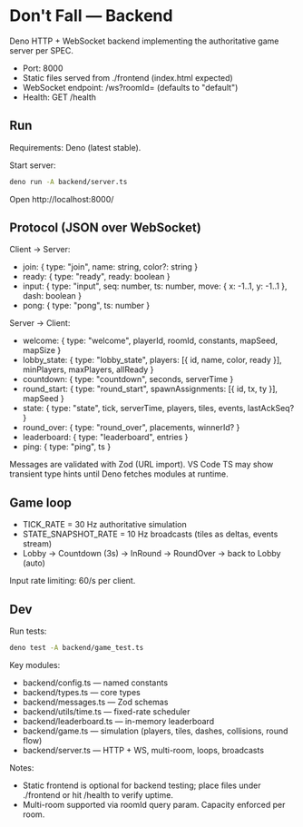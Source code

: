 # Don't Fall — Backend

Deno HTTP + WebSocket backend implementing the authoritative game server per SPEC.

- Port: 8000
- Static files served from ./frontend (index.html expected)
- WebSocket endpoint: /ws?roomId=<id> (defaults to "default")
- Health: GET /health

## Run

Requirements: Deno (latest stable).

Start server:
```sh
deno run -A backend/server.ts
```

Open http://localhost:8000/

## Protocol (JSON over WebSocket)

Client → Server:
- join: { type: "join", name: string, color?: string }
- ready: { type: "ready", ready: boolean }
- input: { type: "input", seq: number, ts: number, move: { x: -1..1, y: -1..1 }, dash: boolean }
- pong: { type: "pong", ts: number }

Server → Client:
- welcome: { type: "welcome", playerId, roomId, constants, mapSeed, mapSize }
- lobby_state: { type: "lobby_state", players: [{ id, name, color, ready }], minPlayers, maxPlayers, allReady }
- countdown: { type: "countdown", seconds, serverTime }
- round_start: { type: "round_start", spawnAssignments: [{ id, tx, ty }], mapSeed }
- state: { type: "state", tick, serverTime, players, tiles, events, lastAckSeq? }
- round_over: { type: "round_over", placements, winnerId? }
- leaderboard: { type: "leaderboard", entries }
- ping: { type: "ping", ts }

Messages are validated with Zod (URL import). VS Code TS may show transient type hints until Deno fetches modules at runtime.

## Game loop

- TICK_RATE = 30 Hz authoritative simulation
- STATE_SNAPSHOT_RATE = 10 Hz broadcasts (tiles as deltas, events stream)
- Lobby → Countdown (3s) → InRound → RoundOver → back to Lobby (auto)

Input rate limiting: 60/s per client.

## Dev

Run tests:
```sh
deno test -A backend/game_test.ts
```

Key modules:
- backend/config.ts — named constants
- backend/types.ts — core types
- backend/messages.ts — Zod schemas
- backend/utils/time.ts — fixed-rate scheduler
- backend/leaderboard.ts — in-memory leaderboard
- backend/game.ts — simulation (players, tiles, dashes, collisions, round flow)
- backend/server.ts — HTTP + WS, multi-room, loops, broadcasts

Notes:
- Static frontend is optional for backend testing; place files under ./frontend or hit /health to verify uptime.
- Multi-room supported via roomId query param. Capacity enforced per room.